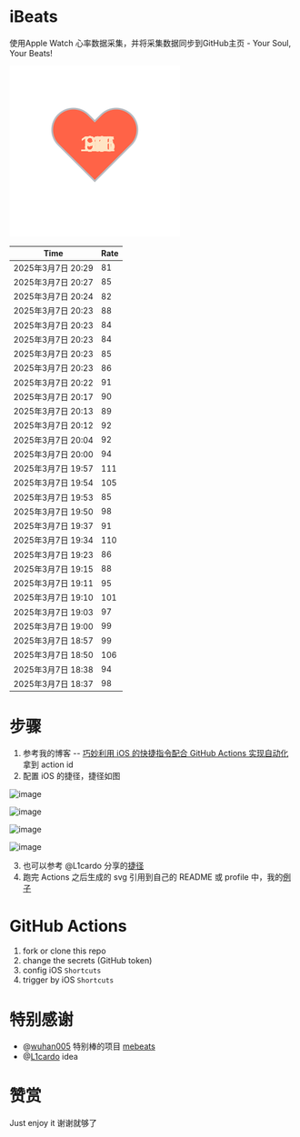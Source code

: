 # iBeats
使用Apple Watch 心率数据采集，并将采集数据同步到GitHub主页 - Your Soul, Your Beats!

![](./files/heart.svg)

<!--START_SECTION:my_heart_rate-->
| Time | Rate | 
 | ---- | ---- | 
| 2025年3月7日 20:29 | 81 |
| 2025年3月7日 20:27 | 85 |
| 2025年3月7日 20:24 | 82 |
| 2025年3月7日 20:23 | 88 |
| 2025年3月7日 20:23 | 84 |
| 2025年3月7日 20:23 | 84 |
| 2025年3月7日 20:23 | 85 |
| 2025年3月7日 20:23 | 86 |
| 2025年3月7日 20:22 | 91 |
| 2025年3月7日 20:17 | 90 |
| 2025年3月7日 20:13 | 89 |
| 2025年3月7日 20:12 | 92 |
| 2025年3月7日 20:04 | 92 |
| 2025年3月7日 20:00 | 94 |
| 2025年3月7日 19:57 | 111 |
| 2025年3月7日 19:54 | 105 |
| 2025年3月7日 19:53 | 85 |
| 2025年3月7日 19:50 | 98 |
| 2025年3月7日 19:37 | 91 |
| 2025年3月7日 19:34 | 110 |
| 2025年3月7日 19:23 | 86 |
| 2025年3月7日 19:15 | 88 |
| 2025年3月7日 19:11 | 95 |
| 2025年3月7日 19:10 | 101 |
| 2025年3月7日 19:03 | 97 |
| 2025年3月7日 19:00 | 99 |
| 2025年3月7日 18:57 | 99 |
| 2025年3月7日 18:50 | 106 |
| 2025年3月7日 18:38 | 94 |
| 2025年3月7日 18:37 | 98 |

<!--END_SECTION:my_heart_rate-->

# 步骤
1. 参考我的博客 -- [巧妙利用 iOS 的快捷指令配合 GitHub Actions 实现自动化](https://github.com/yihong0618/gitblog/issues/198) 拿到 action id
2. 配置 iOS 的捷径，捷径如图

![image](https://user-images.githubusercontent.com/15976103/122154218-0db0b480-ce97-11eb-93bb-5aec07c558dc.png)

![image](https://user-images.githubusercontent.com/15976103/122154236-186b4980-ce97-11eb-8e4b-70551a0391ae.png)

![image](https://user-images.githubusercontent.com/15976103/122154268-2d47dd00-ce97-11eb-902e-3acf292265a9.png)

![image](https://user-images.githubusercontent.com/15976103/122174055-fa144680-ceb4-11eb-9be2-3eb83cd516f7.png)

3. 也可以参考 @L1cardo 分享的[捷径](https://www.icloud.com/shortcuts/6ab6047b459c41ad822ad6b94b1c03d4)
4. 跑完 Actions 之后生成的 svg 引用到自己的 README 或 profile 中，我的[例子](https://github.com/yihong0618) 

# GitHub Actions

1. fork or clone this repo
2. change the secrets (GitHub token)
3. config iOS `Shortcuts` 
4. trigger by iOS `Shortcuts`

# 特别感谢
- @[wuhan005](https://github.com/wuhan005) 特别棒的项目 [mebeats](https://github.com/wuhan005/mebeats)
- @[L1cardo](https://github.com/L1cardo) idea

# 赞赏
Just enjoy it
谢谢就够了
